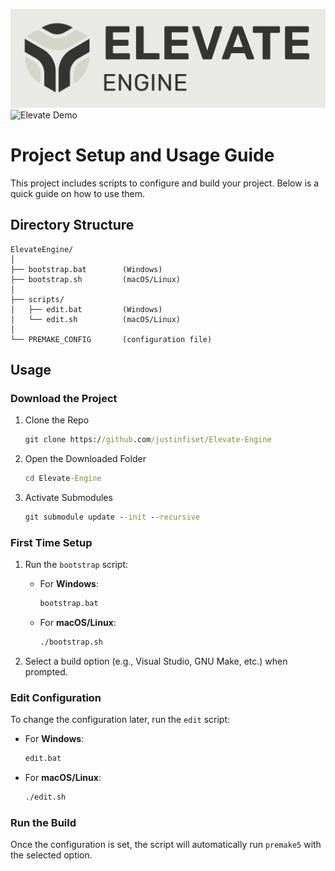 ![Elevate Logo](./Assets/Logo/logo-png.png)
![Elevate Demo](./Assets/Preview/elevate.gif)

# Project Setup and Usage Guide

This project includes scripts to configure and build your project. Below is a quick guide on how to use them.

## Directory Structure

```
ElevateEngine/
│
├── bootstrap.bat        (Windows)
├── bootstrap.sh         (macOS/Linux)
│
├── scripts/
│   ├── edit.bat         (Windows)
│   └── edit.sh          (macOS/Linux)
│
└── PREMAKE_CONFIG       (configuration file)
```

## Usage
### Download the Project
1. Clone the Repo
   ```cmd
   git clone https://github.com/justinfiset/Elevate-Engine
   ```
2. Open the Downloaded Folder
   ```cmd
   cd Elevate-Engine
   ```
3. Activate Submodules
   ```cmd
   git submodule update --init --recursive
   ```
### First Time Setup
1. Run the `bootstrap` script:
   - For **Windows**:
     ```cmd
     bootstrap.bat
     ```

   - For **macOS/Linux**:
     ```bash
     ./bootstrap.sh
     ```

2. Select a build option (e.g., Visual Studio, GNU Make, etc.) when prompted.

### Edit Configuration

To change the configuration later, run the `edit` script:
- For **Windows**:
  ```cmd
  edit.bat
  ```

- For **macOS/Linux**:
  ```bash
  ./edit.sh
  ```

### Run the Build

Once the configuration is set, the script will automatically run `premake5` with the selected option.
